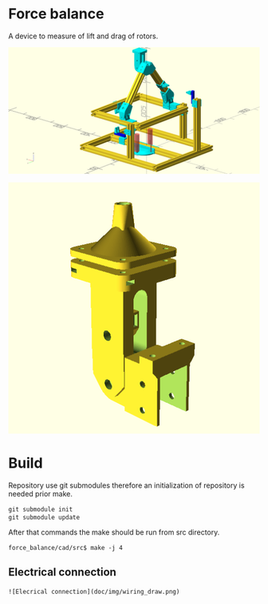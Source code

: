 # Force balance
A device to measure of lift and drag of rotors.


![Base with strain gauges](doc/img/complete.png)

![Rotor mount](doc/img/888_5502.png)




# Build

Repository use git submodules therefore an initialization of repository is needed prior make.

    git submodule init
    git submodule update

After that commands the make should be run from src directory.

    force_balance/cad/src$ make -j 4

## Electrical connection

    ![Elecrical connection](doc/img/wiring_draw.png)
